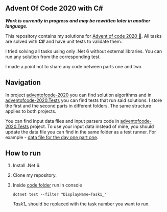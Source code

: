 ## Advent Of Code 2020 with C#

__*Work is currently in progress and may be rewritten later in another language.*__

This repository contains my solutions for [Advent of code 2020 🎄](https://adventofcode.com/2020). All tasks are solved with **C#** and have unit tests to validate them. 

I tried solving all tasks using only .Net 6 without external libraries. You can run any solution from the corresponding test. 

I made a point not to share any code between parts one and two.

## Navigation
In project [adventofcode-2020](./code/adventofcode-2020) you can find solution algorithms and in [adventofcode-2020.Tests](./code/adventofcode-2020.Tests) you can find tests that run said solutions. I store the first and the second parts in different folders. The same structure applies to both projects.

You can find input data files and input parsers code in [adventofcode-2020.Tests](./code/adventofcode-2020.Tests) project. To use your input data instead of mine, you should update the data file you can find in the same folder as a test runner. For example - [data file for the day one part one](./code/adventofcode-2020.Tests/Task1/Data.txt).

## How to run
1) Install .Net 6.
2) Clone my repository.
3) Inside [code folder](./code) run in console

    `dotnet test --filter "DisplayName~Task1_"`

    *Task1_* should be replaced with the task number you want to run.
